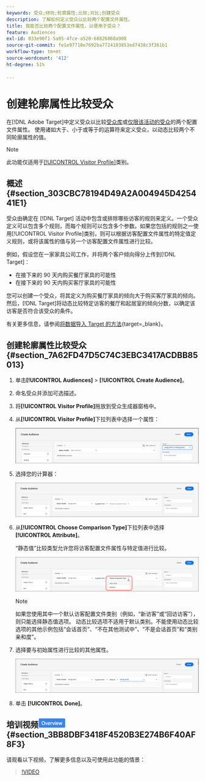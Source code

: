 ```yaml
---
keywords: 受众;倾向;轮廓属性;比较;对比;创建受众
description: 了解如何定义受众以比较两个配置文件属性。
title: 我能否比较两个配置文件属性，以便用于受众？
feature: Audiences
exl-id: 033e90f1-5a05-4fce-a520-68826860a908
source-git-commit: fe1e97710e7692ba7724103853ed7438c3f361b1
workflow-type: tm+mt
source-wordcount: '412'
ht-degree: 51%

---
```


# 创建轮廓属性比较受众

在[!DNL Adobe Target]中定义受众以比较[受众库](/help/main/c-target/c-audiences/audiences.md)或[仅限该活动的受众](/help/main/c-target/creating-activity-only-audience.md)的两个配置文件属性。 使用诸如大于、小于或等于的运算符来定义受众，以动态比较两个不同轮廓属性的值。

>[!NOTE]
>
>此功能仅适用于[[!UICONTROL Visitor Profile]](/help/main/c-target/c-audiences/c-target-rules/visitor-profile.md#concept_E972690B9A4C4372A34229FA37EDA38E)类别。

## 概述 {#section_303CBC78194D49A2A004945D425441E1}

受众由确定在 [!DNL Target] 活动中包含或排除哪些访客的规则来定义。一个受众定义可以包含多个规则，而每个规则可以包含多个参数。如果您包括的规则之一使用[!UICONTROL Visitor Profile]类别，则可以根据访客配置文件属性的特定值定义规则，或将该属性的值与另一个访客配置文件属性进行比较。

例如，假设您在一家家具公司工作，并将两个客户倾向得分上传到[!DNL Target]：

* 在接下来的 90 天内购买餐厅家具的可能性
* 在接下来的 90 天内购买客厅家具的可能性

您可以创建一个受众，将其定义为购买餐厅家具的倾向大于购买客厅家具的倾向。然后，[!DNL Target]将动态比较特定访客的餐厅和起居室的倾向分数，以确定该访客是否符合该受众的条件。

有关更多信息，请参阅[将数据导入 Target 的方法](https://experienceleague.adobe.com/docs/target-dev/developer/implementation/methods/methods-to-get-data-into-target.html?lang=zh-Hans){target=_blank}。

## 创建轮廓属性比较受众 {#section_7A62FD47D5C74C3EBC3417ACDBB85013}

1. 单击&#x200B;**[!UICONTROL Audiences]** > **[!UICONTROL Create Audience]**。
1. 命名受众并添加可选描述。
1. 将&#x200B;**[!UICONTROL Visitor Profile]**&#x200B;拖放到受众生成器窗格中。
1. 从&#x200B;**[!UICONTROL Visitor Profile]**&#x200B;下拉列表中选择一个属性：

   ![倾向得分 1](assets/propensity_score_1.png)

1. 选择您的计算器：

   ![倾向得分 2](assets/propensity_score_2.png)

1. 从&#x200B;**[!UICONTROL Choose Comparison Type]**&#x200B;下拉列表中选择&#x200B;**[!UICONTROL Attribute]**。

   “静态值”比较类型允许您将访客配置文件属性与特定值进行比较。

   ![倾向得分 3](assets/propensity_score_3.png)

   >[!NOTE]
   >
   >如果您使用其中一个默认访客配置文件类别（例如，“新访客”或“回访访客”），则只能选择静态值选项。 动态比较选项不适用于默认类别。不能使用动态比较选项的其他示例包括“会话首页”、“不在其他测试中”、“不是会话首页”和“类别亲和度”。

1. 选择要与初始属性进行比较的其他属性。

   ![propensity_score_4图像](assets/propensity_score_4.png)

1. 单击 **[!UICONTROL Done]**。

## 培训视频![概述徽章](/help/main/assets/overview.png) {#section_3BB8DBF3418F4520B3E274B6F40AF8F3}

请观看以下视频，了解更多信息以及可使用此功能的情景：

>[!VIDEO](https://video.tv.adobe.com/v/328065?captions=chi_hans)
